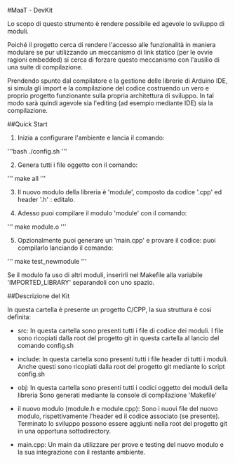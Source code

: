 
#MaaT - DevKit

Lo scopo di questo strumento è rendere possibile ed agevole lo sviluppo di moduli.

Poiché il progetto cerca di rendere l'accesso alle funzionalità in maniera modulare se pur utilizzando un meccanismo di link statico (per le ovvie ragioni embedded) si cerca di forzare questo meccanismo con l'ausilio di una suite di compilazione.

Prendendo spunto dal compilatore e la gestione delle librerie di Arduino IDE, si simula gli import e la compilazione del codice costruendo un vero e proprio progetto funzionante sulla propria architettura di sviluppo. In tal modo sarà quindi agevole sia l'editing (ad esempio mediante IDE) sia la compilazione.

##Quick Start

1. Inizia a configurare l'ambiente e lancia il comando:

'''bash
./config.sh
'''

2. Genera tutti i file oggetto con il comando:

'''
make all
'''

3. Il nuovo modulo della libreria è 'module', composto da codice '.cpp' ed header '.h' : editalo.

4. Adesso puoi compilare il modulo 'module' con il comando:

'''
make module.o
'''

5. Opzionalmente puoi generare un 'main.cpp' e provare il codice: puoi compilarlo lanciando il comando:

'''
make test_newmodule
'''

   Se il modulo fa uso di altri moduli, inserirli nel Makefile alla variabile 'IMPORTED_LIBRARY' separandoli con uno spazio.


##Descrizione del Kit

In questa cartella è presente un progetto C/CPP, la sua struttura è cosi definita:

- src:
  In questa cartella sono presenti tutti i file di codice dei moduli.
  I file sono ricopiati dalla root del progetto git in questa cartella al lancio del comando config.sh

- include:
  In questa cartella sono presenti tutti i file header di tutti i moduli.
  Anche questi sono ricopiati dalla root del progetto git mediante lo script config.sh

- obj:
  In questa cartella sono presenti tutti i codici oggetto dei moduli della libreria
  Sono generati mediante la console di compilazione 'Makefile'

- il nuovo modulo (module.h e module.cpp):
  Sono i nuovi file del nuovo modulo, rispettivamente l'header ed il codice associato (se presente).
  Terminato lo sviluppo possono essere aggiunti nella root del progetto git in una opportuna sottodirectory.

- main.cpp:
  Un main da utilizzare per prove e testing del nuovo modulo e la sua integrazione con il restante ambiente.
